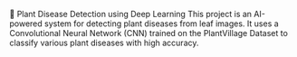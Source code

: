 🌱 Plant Disease Detection using Deep Learning
This project is an AI-powered system for detecting plant diseases from leaf images. It uses a Convolutional Neural Network (CNN) trained on the PlantVillage Dataset to classify various plant diseases with high accuracy.
